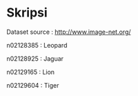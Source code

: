 # Skripsi

Dataset source : http://www.image-net.org/

n02128385 : Leopard

n02128925 : Jaguar

n02129165 : Lion

n02129604 : Tiger
